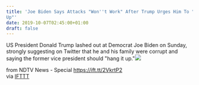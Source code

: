 ```yaml
---
title: 'Joe Biden Says Attacks "Won''t Work" After Trump Urges Him To "Hang It
Up"'
date: 2019-10-07T02:45:00+01:00
draft: false
---
```


US President Donald Trump lashed out at Democrat Joe Biden on Sunday, strongly suggesting on Twitter that he and his family were corrupt and saying the former vice president should "hang it up."![](http://feeds.feedburner.com/~r/NDTV-LatestNews/~4/QdPB4f391WI)  
  
from NDTV News - Special https://ift.tt/2VkrtP2  
via [IFTTT](https://ifttt.com/?ref=da&site=blogger)